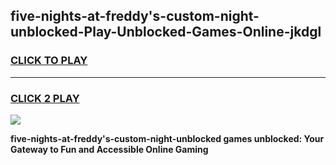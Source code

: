 
## five-nights-at-freddy's-custom-night-unblocked-Play-Unblocked-Games-Online-jkdgl
<h3>
<a href="https://premium76.site?title=five-nights-at-freddy's-custom-night-unblocked&ref=25A">CLICK TO PLAY</a></h3>
<hr>

<h3>
<a href="https://premium76.site?title=five-nights-at-freddy's-custom-night-unblocked&ref=25A">CLICK 2 PLAY</a>
  
</h3>

<a href="https://premium76.site?title=five-nights-at-freddy's-custom-night-unblocked&ref=25A"><img src="https://clearcache.store/games.png"></a>


**five-nights-at-freddy's-custom-night-unblocked games unblocked: Your Gateway to Fun and Accessible Online Gaming**
